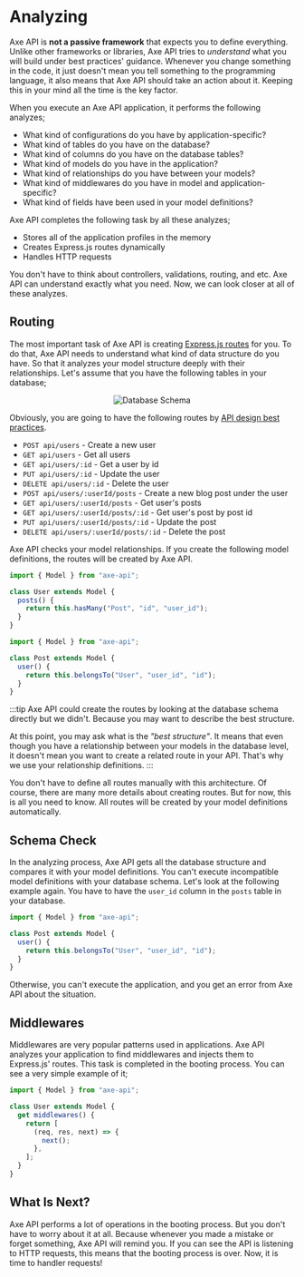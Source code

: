 # Analyzing

Axe API is **not a passive framework** that expects you to define everything. Unlike other frameworks or libraries, Axe API tries to _understand_ what you will build under best practices' guidance. Whenever you change something in the code, it just doesn't mean you tell something to the programming language, it also means that Axe API should take an action about it. Keeping this in your mind all the time is the key factor.

When you execute an Axe API application, it performs the following analyzes;

- What kind of configurations do you have by application-specific?
- What kind of tables do you have on the database?
- What kind of columns do you have on the database tables?
- What kind of models do you have in the application?
- What kind of relationships do you have between your models?
- What kind of middlewares do you have in model and application-specific?
- What kind of fields have been used in your model definitions?

Axe API completes the following task by all these analyzes;

- Stores all of the application profiles in the memory
- Creates Express.js routes dynamically
- Handles HTTP requests

You don't have to think about controllers, validations, routing, and etc. Axe API can understand exactly what you need. Now, we can look closer at all of these analyzes.

## Routing

The most important task of Axe API is creating [Express.js routes](https://expressjs.com/en/guide/routing.html) for you. To do that, Axe API needs to understand what kind of data structure do you have. So that it analyzes your model structure deeply with their relationships. Let's assume that you have the following tables in your database;

<div style="text-align:center;">

![Database Schema](/images/routes-01.png)

</div>

Obviously, you are going to have the following routes by [API design best practices](https://www.vinaysahni.com/best-practices-for-a-pragmatic-restful-api).

- `POST api/users` - Create a new user
- `GET api/users` - Get all users
- `GET api/users/:id` - Get a user by id
- `PUT api/users/:id` - Update the user
- `DELETE api/users/:id` - Delete the user
- `POST api/users/:userId/posts` - Create a new blog post under the user
- `GET api/users/:userId/posts` - Get user's posts
- `GET api/users/:userId/posts/:id` - Get user's post by post id
- `PUT api/users/:userId/posts/:id` - Update the post
- `DELETE api/users/:userId/posts/:id` - Delete the post

Axe API checks your model relationships. If you create the following model definitions, the routes will be created by Axe API.

```js
import { Model } from "axe-api";

class User extends Model {
  posts() {
    return this.hasMany("Post", "id", "user_id");
  }
}
```

```js
import { Model } from "axe-api";

class Post extends Model {
  user() {
    return this.belongsTo("User", "user_id", "id");
  }
}
```

:::tip
Axe API could create the routes by looking at the database schema directly but we didn't. Because you may want to describe the best structure.

At this point, you may ask what is the _"best structure"_. It means that even though you have a relationship between your models in the database level, it doesn't mean you want to create a related route in your API. That's why we use your relationship definitions.
:::

You don't have to define all routes manually with this architecture. Of course, there are many more details about creating routes. But for now, this is all you need to know. All routes will be created by your model definitions automatically.

## Schema Check

In the analyzing process, Axe API gets all the database structure and compares it with your model definitions. You can't execute incompatible model definitions with your database schema. Let's look at the following example again. You have to have the `user_id` column in the `posts` table in your database.

```js
import { Model } from "axe-api";

class Post extends Model {
  user() {
    return this.belongsTo("User", "user_id", "id");
  }
}
```

Otherwise, you can't execute the application, and you get an error from Axe API about the situation.

## Middlewares

Middlewares are very popular patterns used in applications. Axe API analyzes your application to find middlewares and injects them to Express.js' routes. This task is completed in the booting process. You can see a very simple example of it;

```js
import { Model } from "axe-api";

class User extends Model {
  get middlewares() {
    return [
      (req, res, next) => {
        next();
      },
    ];
  }
}
```

## What Is Next?

Axe API performs a lot of operations in the booting process. But you don't have to worry about it at all. Because whenever you made a mistake or forget something, Axe API will remind you. If you can see the API is listening to HTTP requests, this means that the booting process is over. Now, it is time to handler requests!

